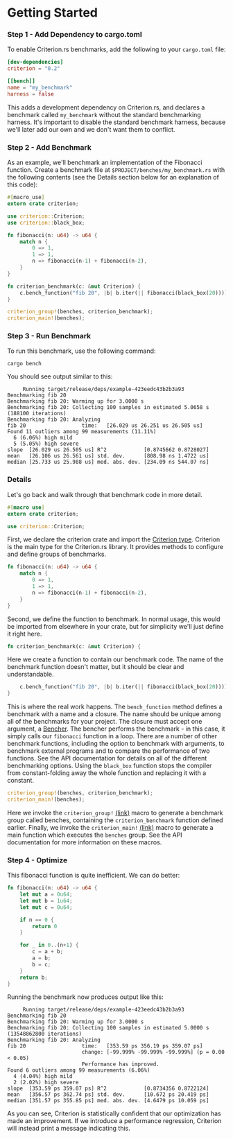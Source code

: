 # Getting Started #

### Step 1 - Add Dependency to cargo.toml ###

To enable Criterion.rs benchmarks, add the following to your `cargo.toml` file:

```toml
[dev-dependencies]
criterion = "0.2"

[[bench]]
name = "my_benchmark"
harness = false
```

This adds a development dependency on Criterion.rs, and declares a benchmark called `my_benchmark` without the standard benchmarking harness. It's important to disable the standard benchmark harness, because we'll later add our own and we don't want them to conflict.

### Step 2 - Add Benchmark ###

As an example, we'll benchmark an implementation of the Fibonacci function. Create a benchmark file at `$PROJECT/benches/my_benchmark.rs` with the following contents (see the Details section below for an explanation of this code):

```rust
#[macro_use]
extern crate criterion;

use criterion::Criterion;
use criterion::black_box;

fn fibonacci(n: u64) -> u64 {
    match n {
        0 => 1,
        1 => 1,
        n => fibonacci(n-1) + fibonacci(n-2),
    }
}

fn criterion_benchmark(c: &mut Criterion) {
    c.bench_function("fib 20", |b| b.iter(|| fibonacci(black_box(20))));
}

criterion_group!(benches, criterion_benchmark);
criterion_main!(benches);
```

### Step 3 - Run Benchmark ###

To run this benchmark, use the following command:

`cargo bench`

You should see output similar to this:

```
     Running target/release/deps/example-423eedc43b2b3a93
Benchmarking fib 20
Benchmarking fib 20: Warming up for 3.0000 s
Benchmarking fib 20: Collecting 100 samples in estimated 5.0658 s (188100 iterations)
Benchmarking fib 20: Analyzing
fib 20                  time:   [26.029 us 26.251 us 26.505 us]
Found 11 outliers among 99 measurements (11.11%)
  6 (6.06%) high mild
  5 (5.05%) high severe
slope  [26.029 us 26.505 us] R^2            [0.8745662 0.8728027]
mean   [26.106 us 26.561 us] std. dev.      [808.98 ns 1.4722 us]
median [25.733 us 25.988 us] med. abs. dev. [234.09 ns 544.07 ns]
```

### Details ###

Let's go back and walk through that benchmark code in more detail.

```rust
#[macro use]
extern crate criterion;

use criterion::Criterion;
```

First, we declare the criterion crate and import the [Criterion type](http://bheisler.github.io/criterion.rs/criterion/struct.Criterion.html). Criterion is the main type for the Criterion.rs library. It provides methods to configure and define groups of benchmarks.

```rust
fn fibonacci(n: u64) -> u64 {
    match n {
        0 => 1,
        1 => 1,
        n => fibonacci(n-1) + fibonacci(n-2),
    }
}
```

Second, we define the function to benchmark. In normal usage, this would be imported from elsewhere in your crate, but for simplicity we'll just define it right here.

```rust
fn criterion_benchmark(c: &mut Criterion) {
```

Here we create a function to contain our benchmark code. The name of the benchmark function doesn't matter, but it should be clear and understandable.

```rust
    c.bench_function("fib 20", |b| b.iter(|| fibonacci(black_box(20))));
}
```

This is where the real work happens. The `bench_function` method defines a benchmark with a name and a closure. The name should be unique among all of the benchmarks for your project. The closure must accept one argument, a [Bencher](http://bheisler.github.io/criterion.rs/criterion/struct.Bencher.html). The bencher performs the benchmark - in this case, it simply calls our `fibonacci` function in a loop. There are a number of other benchmark functions, including the option to benchmark with arguments, to benchmark external programs and to compare the performance of two functions. See the API documentation for details on all of the different benchmarking options. Using the `black_box` function stops the compiler from constant-folding away the whole function and replacing it with a constant.

```rust
criterion_group!(benches, criterion_benchmark);
criterion_main!(benches);
```

Here we invoke the `criterion_group!` [(link)](http://bheisler.github.io/criterion.rs/criterion/macro.criterion_group.html) macro to generate a benchmark group called benches, containing the `criterion_benchmark` function defined earlier. Finally, we invoke the `criterion_main!` [(link)](http://bheisler.github.io/criterion.rs/criterion/macro.criterion_main.html) macro to generate a main function which executes the `benches` group. See the API documentation for more information on these macros.

### Step 4 - Optimize ###

This fibonacci function is quite inefficient. We can do better:

```rust
fn fibonacci(n: u64) -> u64 {
    let mut a = 0u64;
    let mut b = 1u64;
    let mut c = 0u64;

    if n == 0 {
        return 0
    }

    for _ in 0..(n+1) {
        c = a + b;
        a = b;
        b = c;
    }
    return b;
}
```

Running the benchmark now produces output like this:

```
     Running target/release/deps/example-423eedc43b2b3a93
Benchmarking fib 20
Benchmarking fib 20: Warming up for 3.0000 s
Benchmarking fib 20: Collecting 100 samples in estimated 5.0000 s (13548862800 iterations)
Benchmarking fib 20: Analyzing
fib 20                  time:   [353.59 ps 356.19 ps 359.07 ps]
                        change: [-99.999% -99.999% -99.999%] (p = 0.00 < 0.05)
                        Performance has improved.
Found 6 outliers among 99 measurements (6.06%)
  4 (4.04%) high mild
  2 (2.02%) high severe
slope  [353.59 ps 359.07 ps] R^2            [0.8734356 0.8722124]
mean   [356.57 ps 362.74 ps] std. dev.      [10.672 ps 20.419 ps]
median [351.57 ps 355.85 ps] med. abs. dev. [4.6479 ps 10.059 ps]
```

As you can see, Criterion is statistically confident that our optimization has made an improvement. If we introduce a performance regression, Criterion will instead print a message indicating this.
